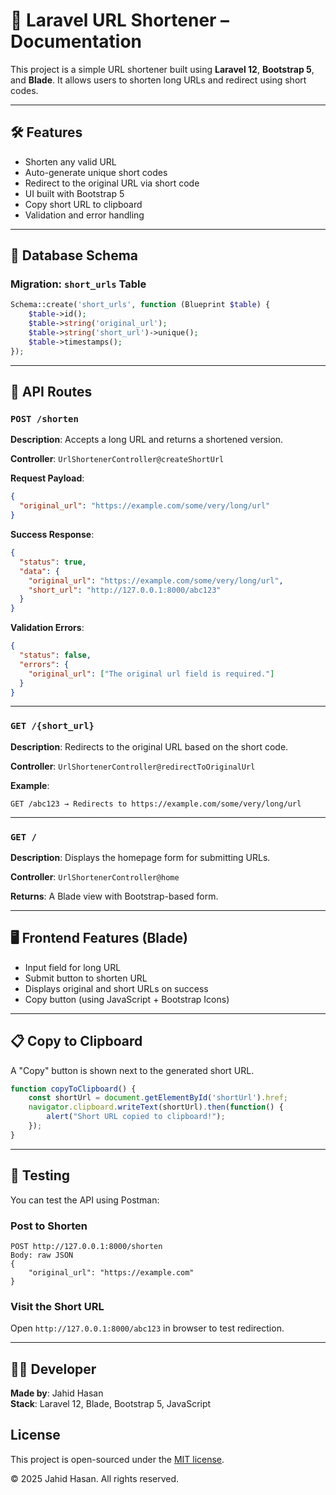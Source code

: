 # 📎 Laravel URL Shortener – Documentation

This project is a simple URL shortener built using **Laravel 12**, **Bootstrap 5**, and **Blade**. It allows users to shorten long URLs and redirect using short codes.

---

## 🛠 Features

- Shorten any valid URL
- Auto-generate unique short codes
- Redirect to the original URL via short code
- UI built with Bootstrap 5
- Copy short URL to clipboard
- Validation and error handling

---

## 🧱 Database Schema

### Migration: `short_urls` Table

```php
Schema::create('short_urls', function (Blueprint $table) {
    $table->id();
    $table->string('original_url');
    $table->string('short_url')->unique();
    $table->timestamps();
});
```

---

## 🔗 API Routes

### `POST /shorten`

**Description**: Accepts a long URL and returns a shortened version.

**Controller**: `UrlShortenerController@createShortUrl`

**Request Payload**:
```json
{
  "original_url": "https://example.com/some/very/long/url"
}
```

**Success Response**:
```json
{
  "status": true,
  "data": {
    "original_url": "https://example.com/some/very/long/url",
    "short_url": "http://127.0.0.1:8000/abc123"
  }
}
```

**Validation Errors**:
```json
{
  "status": false,
  "errors": {
    "original_url": ["The original url field is required."]
  }
}
```

---

### `GET /{short_url}`

**Description**: Redirects to the original URL based on the short code.

**Controller**: `UrlShortenerController@redirectToOriginalUrl`

**Example**:
```
GET /abc123 → Redirects to https://example.com/some/very/long/url
```

---

### `GET /`

**Description**: Displays the homepage form for submitting URLs.

**Controller**: `UrlShortenerController@home`

**Returns**: A Blade view with Bootstrap-based form.

---

## 🖥 Frontend Features (Blade)

- Input field for long URL
- Submit button to shorten URL
- Displays original and short URLs on success
- Copy button (using JavaScript + Bootstrap Icons)

---

## 📋 Copy to Clipboard

A "Copy" button is shown next to the generated short URL.

```js
function copyToClipboard() {
    const shortUrl = document.getElementById('shortUrl').href;
    navigator.clipboard.writeText(shortUrl).then(function() {
        alert("Short URL copied to clipboard!");
    });
}
```

---

## 🧪 Testing

You can test the API using Postman:

### Post to Shorten
```
POST http://127.0.0.1:8000/shorten
Body: raw JSON
{
    "original_url": "https://example.com"
}
```

### Visit the Short URL
Open `http://127.0.0.1:8000/abc123` in browser to test redirection.

---

## 🧑‍💻 Developer

**Made by**: Jahid Hasan  
**Stack**: Laravel 12, Blade, Bootstrap 5, JavaScript

## License

This project is open-sourced under the [MIT license](LICENSE).

© 2025 Jahid Hasan. All rights reserved.

